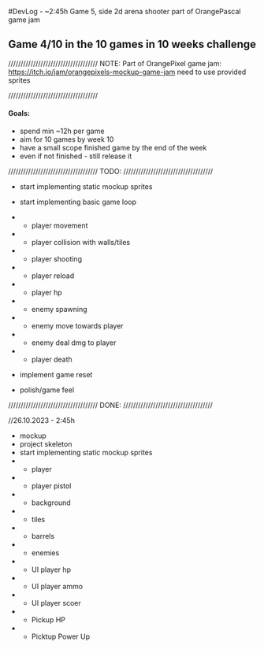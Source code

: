 #DevLog - ~2:45h
Game 5, side 2d arena shooter part of OrangePascal game jam

## Game 4/10 in the 10 games in 10 weeks challenge
////////////////////////////////////
              NOTE:
Part of OrangePixel game jam: https://itch.io/jam/orangepixels-mockup-game-jam
need to use provided sprites

////////////////////////////////////
#### Goals:
- spend min ~12h per game
- aim for 10 games by week 10 
- have a small scope finished game by the end of the week
- even if not finished - still release it

////////////////////////////////////
              TODO:
////////////////////////////////////

- start implementing static mockup sprites

- start implementing basic game loop
- - player movement
- - player collision with walls/tiles
- - player shooting
- - player reload
- - player hp
- - enemy spawning
- - enemy move towards player
- - enemy deal dmg to player
- - player death

- implement game reset

- polish/game feel

////////////////////////////////////
              DONE:
////////////////////////////////////

//26.10.2023 - 2:45h
- mockup
- project skeleton
- start implementing static mockup sprites
- - player
- - player pistol
- - background
- - tiles
- - barrels
- - enemies
- - UI player hp
- - UI player ammo
- - UI player scoer
- - Pickup HP
- - Picktup Power Up
